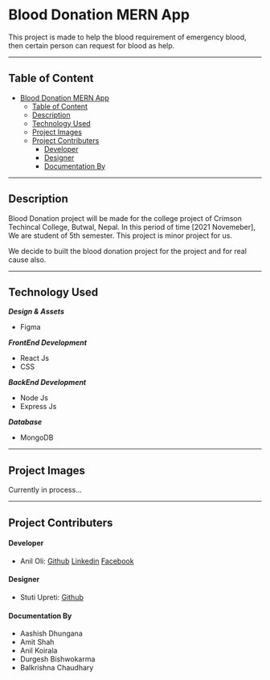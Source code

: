 # Blood Donation MERN App

This project is made to help the blood requirement of emergency blood, then certain person can request for blood as help.

---

## Table of Content

- [Blood Donation MERN App](#blood-donation-mern-app)
  - [Table of Content](#table-of-content)
  - [Description](#description)
  - [Technology Used](#technology-used)
  - [Project Images](#project-images)
  - [Project Contributers](#project-contributers)
      - [Developer](#developer)
      - [Designer](#designer)
      - [Documentation By](#documentation-by)

---

## Description

Blood Donation project will be made for the college project of Crimson Techincal College, Butwal, Nepal. In this period of time [2021 Novemeber], We are student of 5th semester. This project is minor project for us.

We decide to built the blood donation project for the project and for real cause also.

---

## Technology Used

**_Design & Assets_**

- Figma

**_FrontEnd Development_**

- React Js
- CSS

**_BackEnd Development_**

- Node Js
- Express Js

**_Database_**

- MongoDB

---

## Project Images

Currently in process...

---

## Project Contributers

#### Developer

- Anil Oli: [Github](https://github.com/aniloli42) [Linkedin](https://linkedin.com/in/aniloli) [Facebook](https://facebook.com/anil.oli.4231)

#### Designer

- Stuti Upreti: [Github](https://github.com/thestuti)

#### Documentation By

- Aashish Dhungana
- Amit Shah
- Anil Koirala
- Durgesh Bishwokarma
- Balkrishna Chaudhary
